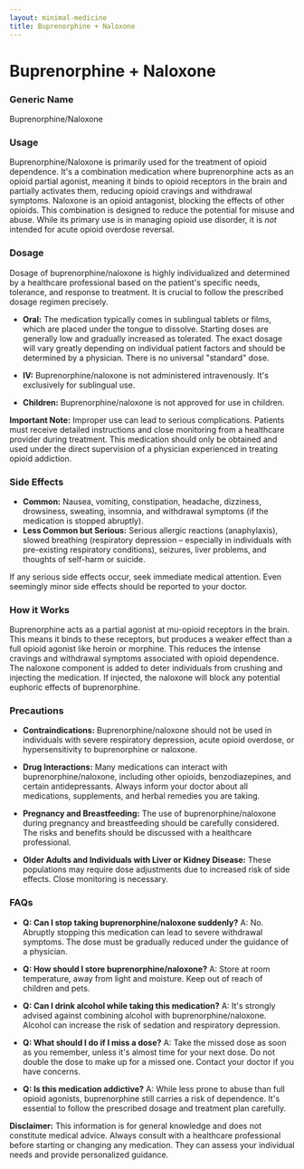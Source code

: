 ```yaml
---
layout: minimal-medicine
title: Buprenorphine + Naloxone
---
```


# Buprenorphine + Naloxone
### Generic Name
Buprenorphine/Naloxone

### Usage

Buprenorphine/Naloxone is primarily used for the treatment of opioid dependence.  It's a combination medication where buprenorphine acts as an opioid partial agonist, meaning it binds to opioid receptors in the brain and partially activates them, reducing opioid cravings and withdrawal symptoms. Naloxone is an opioid antagonist, blocking the effects of other opioids.  This combination is designed to reduce the potential for misuse and abuse.  While its primary use is in managing opioid use disorder, it is *not* intended for acute opioid overdose reversal.

### Dosage

Dosage of buprenorphine/naloxone is highly individualized and determined by a healthcare professional based on the patient's specific needs, tolerance, and response to treatment. It is crucial to follow the prescribed dosage regimen precisely.

* **Oral:**  The medication typically comes in sublingual tablets or films, which are placed under the tongue to dissolve.  Starting doses are generally low and gradually increased as tolerated.  The exact dosage will vary greatly depending on individual patient factors and should be determined by a physician.  There is no universal "standard" dose.

* **IV:** Buprenorphine/naloxone is not administered intravenously.  It's exclusively for sublingual use.

* **Children:** Buprenorphine/naloxone is not approved for use in children.

**Important Note:**  Improper use can lead to serious complications.  Patients must receive detailed instructions and close monitoring from a healthcare provider during treatment.  This medication should only be obtained and used under the direct supervision of a physician experienced in treating opioid addiction.


### Side Effects

* **Common:**  Nausea, vomiting, constipation, headache, dizziness, drowsiness, sweating, insomnia, and withdrawal symptoms (if the medication is stopped abruptly).
* **Less Common but Serious:**  Serious allergic reactions (anaphylaxis), slowed breathing (respiratory depression – especially in individuals with pre-existing respiratory conditions), seizures, liver problems, and thoughts of self-harm or suicide.

If any serious side effects occur, seek immediate medical attention.  Even seemingly minor side effects should be reported to your doctor.


### How it Works

Buprenorphine acts as a partial agonist at mu-opioid receptors in the brain. This means it binds to these receptors, but produces a weaker effect than a full opioid agonist like heroin or morphine. This reduces the intense cravings and withdrawal symptoms associated with opioid dependence.  The naloxone component is added to deter individuals from crushing and injecting the medication. If injected, the naloxone will block any potential euphoric effects of buprenorphine.


### Precautions

* **Contraindications:** Buprenorphine/naloxone should not be used in individuals with severe respiratory depression, acute opioid overdose, or hypersensitivity to buprenorphine or naloxone.

* **Drug Interactions:**  Many medications can interact with buprenorphine/naloxone, including other opioids, benzodiazepines, and certain antidepressants. Always inform your doctor about all medications, supplements, and herbal remedies you are taking.

* **Pregnancy and Breastfeeding:**  The use of buprenorphine/naloxone during pregnancy and breastfeeding should be carefully considered.  The risks and benefits should be discussed with a healthcare professional.

* **Older Adults and Individuals with Liver or Kidney Disease:**  These populations may require dose adjustments due to increased risk of side effects.  Close monitoring is necessary.


### FAQs

* **Q: Can I stop taking buprenorphine/naloxone suddenly?**  A: No.  Abruptly stopping this medication can lead to severe withdrawal symptoms.  The dose must be gradually reduced under the guidance of a physician.

* **Q: How should I store buprenorphine/naloxone?** A: Store at room temperature, away from light and moisture. Keep out of reach of children and pets.

* **Q: Can I drink alcohol while taking this medication?** A:  It's strongly advised against combining alcohol with buprenorphine/naloxone.  Alcohol can increase the risk of sedation and respiratory depression.

* **Q: What should I do if I miss a dose?** A: Take the missed dose as soon as you remember, unless it's almost time for your next dose. Do not double the dose to make up for a missed one.  Contact your doctor if you have concerns.

* **Q: Is this medication addictive?** A: While less prone to abuse than full opioid agonists, buprenorphine still carries a risk of dependence.  It's essential to follow the prescribed dosage and treatment plan carefully.


**Disclaimer:** This information is for general knowledge and does not constitute medical advice.  Always consult with a healthcare professional before starting or changing any medication.  They can assess your individual needs and provide personalized guidance.
